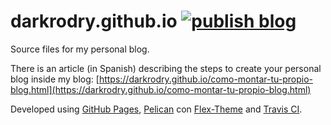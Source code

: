 # darkrodry.github.io [![publish blog](https://github.com/darkrodry/darkrodry.github.io/actions/workflows/publish.yaml/badge.svg)](https://github.com/darkrodry/darkrodry.github.io/actions/workflows/publish.yaml)

Source files for my personal blog.

There is an article (in Spanish) describing the steps to create your personal blog inside my blog: [https://darkrodry.github.io/como-montar-tu-propio-blog.html](https://darkrodry.github.io/como-montar-tu-propio-blog.html)

Developed using [GitHub Pages](https://pages.github.com/), [Pelican](http://docs.getpelican.com/en/stable/) con [Flex-Theme](https://github.com/alexandrevicenzi/Flex) and [Travis CI](https://travis-ci.org/).
